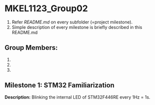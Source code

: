 # MKEL1123_Group02
1. Refer _README.md_ on every subfolder (=project milestone). 
2. Simple description of every milestone is briefly described in this README.md

## Group Members: 
1. 
2. 
3. 

## Milestone 1: STM32 Familiarization
**Description:** Blinking the internal LED of STM32F446RE every 1Hz = 1s. 

